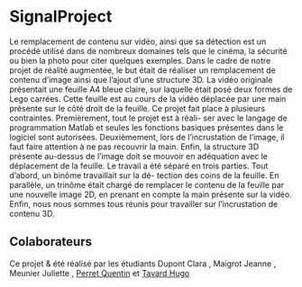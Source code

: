 # SignalProject

Le remplacement de contenu sur vidéo, ainsi que sa détection est un procédé utilisé
dans de nombreux domaines tels que le cinéma, la sécurité ou bien la photo pour citer
quelques exemples. Dans le cadre de notre projet de réalité augmentée, le but était de
réaliser un remplacement de contenu d’image ainsi que l’ajout d’une structure 3D. La vidéo
originale présentait une feuille A4 bleue claire, sur laquelle était posé deux formes de Lego
carrées. Cette feuille est au cours de la vidéo déplacée par une main présente sur le côté
droit de la feuille.
Ce projet fait place à plusieurs contraintes. Premièrement, tout le projet est à réali-
ser avec le langage de programmation Matlab et seules les fonctions basiques présentes
dans le logiciel sont autorisées. Deuxièmement, lors de l’incrustation de l’image, il faut faire
attention à ne pas recouvrir la main. Enfin, la structure 3D présente au-dessus de l’image
doit se mouvoir en adéquation avec le déplacement de la feuille.
Le travail a été séparé en trois parties. Tout d’abord, un binôme travaillait sur la dé-
tection des coins de la feuille. En parallèle, un trinôme était chargé de remplacer le contenu
de la feuille par une nouvelle image 2D, en prenant en compte la main présente sur la vidéo.
Enfin, nous nous sommes tous réunis pour travailler sur l’incrustation de contenu 3D.

## Colaborateurs
Ce projet & été réalisé par les étudiants Dupont Clara , Maigrot Jeanne , Meunier Juliette , [Perret Quentin](https://github.com/QuentinPerret) et [Tavard Hugo](https://github.com/Croquignoles)
